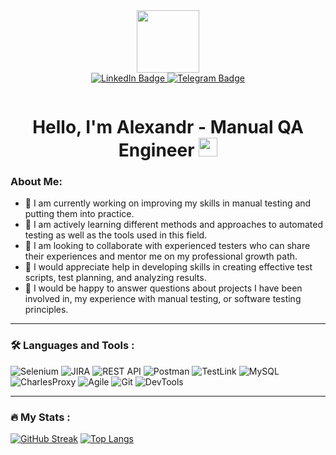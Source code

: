 <div id="header" align="center">
  <img src="https://media.giphy.com/media/qAXDUie0dPweocOvnw/giphy.gif" width="100"/>
</div>
<div id="badges" align="center">
  <a href="https://www.linkedin.com/in/aleksandr-potapov-213b32240/">
    <img src="https://img.shields.io/badge/LinkedIn-blue?style=for-the-badge&logo=linkedin&logoColor=white" alt="LinkedIn Badge"/>
  </a>
  <a href="https://t.me/j3qq4tpx47">
    <img src="https://img.shields.io/badge/Telegram-blue?style=for-the-badge&logo=telegram&logoColor=white" alt="Telegram Badge"/>
  </a>
</div>

<p align="center">
  <img align="middle" src="https://komarev.com/ghpvc/?username=your-github-alpgh&style=flat-square&color=blue" alt=""/>
</p>

<h1 align="center">
  Hello, I'm Alexandr - Manual QA Engineer
  <img src="https://media.giphy.com/media/hvRJCLFzcasrR4ia7z/giphy.gif" width="30px"/>
</h1>

<h3> About Me: </h3>

- 🔭 I am currently working on improving my skills in manual testing and putting them into practice.
- 🌱 I am actively learning different methods and approaches to automated testing as well as the tools used in this field.
- 👯 I am looking to collaborate with experienced testers who can share their experiences and mentor me on my professional growth path.
- 🤔 I would appreciate help in developing skills in creating effective test scripts, test planning, and analyzing results.
- 💬 I would be happy to answer questions about projects I have been involved in, my experience with manual testing, or software testing principles.
---

### :hammer_and_wrench: Languages and Tools :
![Selenium](https://img.shields.io/badge/Selenium-%23008080.svg?style=for-the-badge&logo=selenium&logoColor=white)
![JIRA](https://img.shields.io/badge/JIRA-%230052CC.svg?style=for-the-badge&logo=jira&logoColor=white)
![REST API](https://img.shields.io/badge/REST%20API-%23007ACC.svg?style=for-the-badge&logo=api&logoColor=white)
![Postman](https://img.shields.io/badge/Postman-%23FF6C37.svg?style=for-the-badge&logo=postman&logoColor=white)
![TestLink](https://img.shields.io/badge/PostgreSQL-%23316192.svg?style=for-the-badge&logo=postgresql&logoColor=white)
![MySQL](https://img.shields.io/badge/MySQL-%234479A1.svg?style=for-the-badge&logo=mysql&logoColor=white)
![CharlesProxy](https://img.shields.io/badge/TestRail-%23FF4646.svg?style=for-the-badge&logo=testrail&logoColor=white)
![Agile](https://img.shields.io/badge/Agile-%232196FF.svg?style=for-the-badge&logo=agile&logoColor=white)
![Git](https://img.shields.io/badge/Git-%23F05032.svg?style=for-the-badge&logo=git&logoColor=white)
![DevTools](https://img.shields.io/badge/Swagger-%2385EA2D.svg?style=for-the-badge&logo=swagger&logoColor=black)

---

### :fire: My Stats :
[![GitHub Streak](https://streak-stats.demolab.com?user=alpgh&theme=transparent&hide_border=true&mode=weekly&fire=FF2222&dates=2C68F6&currStreakLabel=2C68F6&currStreakNum=2C68F6)](https://git.io/streak-stats)      [![Top Langs](https://github-readme-stats.vercel.app/api/top-langs/?username=alpgh&layout=compact&theme=vision-friendly-dark)](https://github.com/anuraghazra/github-readme-stats)
